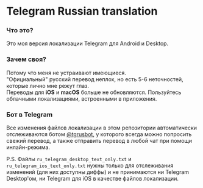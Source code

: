 # Telegram Russian translation

### Что это?
Это моя версия локализации Telegram для Android и Desktop.

### Зачем своя?
Потому что меня не устраивают имеющиеся.  
"Официальный" русский перевод неплох, но есть 5-6 неточностей, которые лично мне режут глаз.  
Переводы для **iOS** и **macOS** больше не обновляются. Пользуйтесь облачными локализациями, встроенными в приложения.

### Бот в Telegram
Все изменения файлов локализации в этом репозитории автоматически отслеживаются ботом [@tgrusbot](https://telegram.me/tgrusbot), у которого всегда можно попросить свежий перевод, а также отправить перевод в любой чат при помощи инлайн-режима.

P.S. Файлы `ru_telegram_desktop_text_only.txt` и `ru_telegram_ios_text_only.txt` нужны только для отслеживания изменений (для них доступны диффы) и не принимаются ни Telegram Desktop'ом, ни Telegram для iOS в качестве файлов локализации.
